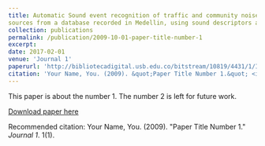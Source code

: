 ```yaml
---
title: Automatic Sound event recognition of traffic and community noise
sources from a database recorded in Medellin, using sound descriptors and SVM
collection: publications
permalink: /publication/2009-10-01-paper-title-number-1
excerpt: 
date: 2017-02-01
venue: 'Journal 1'
paperurl: 'http://bibliotecadigital.usb.edu.co/bitstream/10819/4431/1/Identificacion_Automatica_Eventos_Giraldo_2017.pdf'
citation: 'Your Name, You. (2009). &quot;Paper Title Number 1.&quot; <i>Journal 1</i>. 1(1).'
---
```

This paper is about the number 1. The number 2 is left for future work.

[Download paper here](http://bibliotecadigital.usb.edu.co/bitstream/10819/4431/1/Identificacion_Automatica_Eventos_Giraldo_2017.pdf)

Recommended citation: Your Name, You. (2009). "Paper Title Number 1." <i>Journal 1</i>. 1(1).

